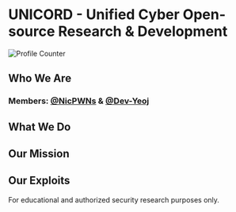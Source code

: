 # UNICORD - Unified Cyber Open-source Research & Development

![Profile Counter](https://komarev.com/ghpvc/?username=UNICORDev&color=blue)

## Who We Are

### Members: [@NicPWNs](https://github.com/NicPWNs) & [@Dev-Yeoj](https://github.com/Dev-Yeoj)

## What We Do

## Our Mission

## Our Exploits
For educational and authorized security research purposes only.
